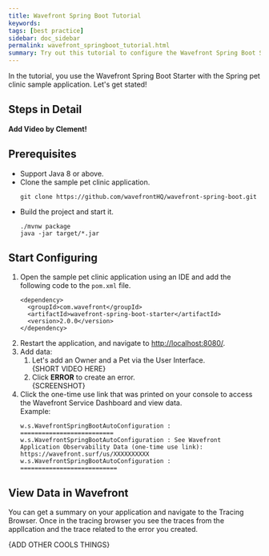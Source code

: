 ```yaml
---
title: Wavefront Spring Boot Tutorial
keywords:
tags: [best practice]
sidebar: doc_sidebar
permalink: wavefront_springboot_tutorial.html
summary: Try out this tutorial to configure the Wavefront Spring Boot Starter with a sample application.
---
```


In the tutorial, you use the Wavefront Spring Boot Starter with the Spring pet clinic sample application. Let's get stated!

## Steps in Detail
**Add Video by Clement!**

## Prerequisites

* Support Java 8 or above.
* Clone the sample pet clinic application.
  ```
  git clone https://github.com/wavefrontHQ/wavefront-spring-boot.git
  ```
* Build the project and start it.
  ```
  ./mvnw package
  java -jar target/*.jar
  ```
  
## Start Configuring

1. Open the sample pet clinic application using an IDE and add the following code to the `pom.xml` file. 
    ```
    <dependency>
      <groupId>com.wavefront</groupId>
      <artifactId>wavefront-spring-boot-starter</artifactId>
      <version>2.0.0</version>
    </dependency>
    ```
2. Restart the application, and navigate to [http://localhost:8080/](http://localhost:8080/).
3. Add data:
    1. Let's add an Owner and a Pet via the User Interface.
        <br/>{SHORT VIDEO HERE}
    2. Click **ERROR** to create an error.
        <br/>{SCREENSHOT}
4. Click the one-time use link that was printed on your console to access the Wavefront Service Dashboard and view data.
    <br/> Example:
    ```
    w.s.WavefrontSpringBootAutoConfiguration : ==========================
    w.s.WavefrontSpringBootAutoConfiguration : See Wavefront Application Observability Data (one-time use link): https://wavefront.surf/us/XXXXXXXXXX
    w.s.WavefrontSpringBootAutoConfiguration : ===========================
    ```

## View Data in Wavefront

You can get a summary on your application and navigate to the Tracing Browser.
Once in the tracing browser you see the traces from the applIcation and the trace related to the error you created. 

{ADD OTHER COOLS THINGS}
